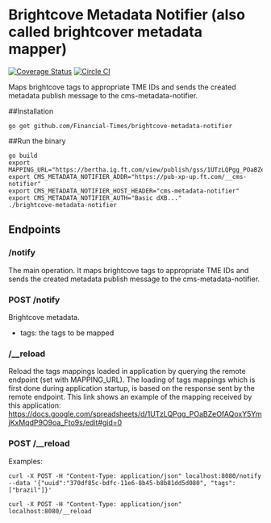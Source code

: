# Brightcove Metadata Notifier (also called brightcover metadata mapper)
[![Coverage Status](https://coveralls.io/repos/github/Financial-Times/brightcove-metadata-notifier/badge.svg?branch=master)](https://coveralls.io/github/Financial-Times/brightcove-metadata-notifier?branch=master)
[![Circle CI](https://circleci.com/gh/Financial-Times/brightcove-metadata-notifier/tree/master.png?style=shield)](https://circleci.com/gh/Financial-Times/brightcove-metadata-notifier/tree/master)

Maps brightcove tags to appropriate TME IDs and sends the created metadata publish message to the cms-metadata-notifier.

##Installation

`go get github.com/Financial-Times/brightcove-metadata-notifier`

##Run the binary

```
go build
export MAPPING_URL="https://bertha.ig.ft.com/view/publish/gss/1UTzLQPgg_POaBZeOfAQoxY5YmjKxMqdP9O9oa_Fto9s/mappings"
export CMS_METADATA_NOTIFIER_ADDR="https://pub-xp-up.ft.com/__cms-notifier"
export CMS_METADATA_NOTIFIER_HOST_HEADER="cms-metadata-notifier"
export CMS_METADATA_NOTIFIER_AUTH="Basic dXB..."
./brightcove-metadata-notifier
```

## Endpoints

### /notify

The main operation. It maps brightcove tags to appropriate TME IDs and sends the created metadata publish message to the cms-metadata-notifier.

### POST /notify

Brightcove metadata.
* tags: the tags to be mapped

### /__reload

Reload the tags mappings loaded in application by querying the remote endpoint (set with MAPPING_URL). The loading of tags mappings which is first done during application startup,
is based on the response sent by the remote endpoint. This link shows an example of the mapping received by this
application: https://docs.google.com/spreadsheets/d/1UTzLQPgg_POaBZeOfAQoxY5YmjKxMqdP9O9oa_Fto9s/edit#gid=0

### POST /__reload

Examples:
```
curl -X POST -H "Content-Type: application/json" localhost:8080/notify --data '{"uuid":"370df85c-bdfc-11e6-8b45-b8b81dd5d080", "tags":["brazil"]}'

curl -X POST -H "Content-Type: application/json" localhost:8080/__reload
```
